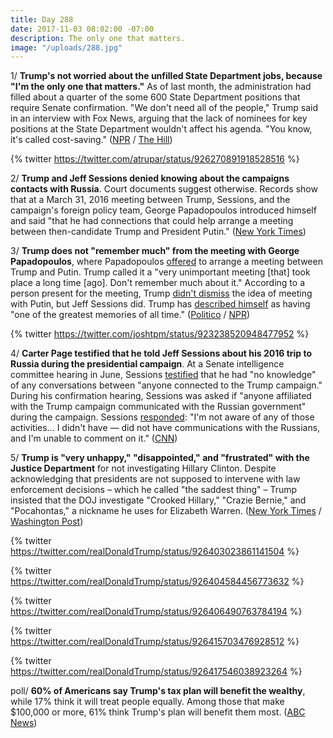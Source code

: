 ```yaml
---
title: Day 288
date: 2017-11-03 08:02:00 -07:00
description: The only one that matters.
image: "/uploads/288.jpg"
---
```


1/ **Trump's not worried about the unfilled State Department jobs, because "I'm the only one that matters."** As of last month, the administration had filled about a quarter of the some 600 State Department positions that require Senate confirmation. "We don't need all of the people," Trump said in an interview with Fox News, arguing that the lack of nominees for key positions at the State Department wouldn't affect his agenda. "You know, it's called cost-saving." ([NPR](http://www.npr.org/sections/thetwo-way/2017/11/03/561797675/im-the-only-one-that-matters-trump-says-of-state-dept-job-vacancies) / [The Hill](http://thehill.com/blogs/blog-briefing-room/news/358573-trump-on-lack-of-nominees-i-am-the-only-one-that-matters))

{% twitter https://twitter.com/atrupar/status/926270891918528516 %}

2/ **Trump and Jeff Sessions denied knowing about the campaigns contacts with Russia**. Court documents suggest otherwise. Records show that at a March 31, 2016 meeting between Trump, Sessions, and the campaign's foreign policy team, George Papadopoulos introduced himself and said "that he had connections that could help arrange a meeting between then-candidate Trump and President Putin." ([New York Times](https://www.nytimes.com/2017/11/02/us/politics/trump-jeff-sessions-russia.html))

3/ **Trump does not "remember much" from the meeting with George Papadopoulos**, where Papadopoulos [offered](https://whatthefuckjusthappenedtoday.com/2017/10/30/day-284/#2-trumps-former-foreign-policy-advis) to arrange a meeting between Trump and Putin. Trump called it a "very unimportant meeting \[that\] took place a long time \[ago\]. Don't remember much about it." According to a person present for the meeting, Trump [didn't dismiss](https://whatthefuckjusthappenedtoday.com/2017/11/01/day-286/#1-trump-did-not-dismiss-the-idea-of) the idea of meeting with Putin, but Jeff Sessions did. Trump has [described himself](https://whatthefuckjusthappenedtoday.com/2017/10/26/day-280/#7-trump-said-the-soldiers-widow-must) as having "one of the greatest memories of all time." ([Politico](https://www.politico.com/story/2017/11/03/trump-responds-george-papdopoulos-meeting-244510) / [NPR](http://www.npr.org/2017/11/03/561823285/trump-doesnt-remember-much-about-meeting-aide-who-pleaded-guilty))

{% twitter https://twitter.com/joshtpm/status/923238520948477952 %}

4/ **Carter Page testified that he told Jeff Sessions about his 2016 trip to Russia during the presidential campaign**. At a Senate intelligence committee hearing in June, Sessions [testified](https://whatthefuckjusthappenedtoday.com/2017/11/02/day-287/#4-senate-democrats-asked-jeff-sessio) that he had "no knowledge" of any conversations between "anyone connected to the Trump campaign." During his confirmation hearing, Sessions was asked if "anyone affiliated with the Trump campaign communicated with the Russian government" during the campaign. Sessions [responded](https://whatthefuckjusthappenedtoday.com/2017/11/01/day-286/#speculation-jeff-sessions-may-have-p): "I'm not aware of any of those activities... I didn't have — did not have communications with the Russians, and I'm unable to comment on it." ([CNN](http://www.cnn.com/2017/11/02/politics/carter-page-testimony-russia-trip/index.html))

5/ **Trump is "very unhappy," "disappointed," and "frustrated" with the Justice Department** for not investigating Hillary Clinton. Despite acknowledging that presidents are not supposed to intervene with law enforcement decisions – which he called "the saddest thing" – Trump insisted that the DOJ investigate "Crooked Hillary," "Crazie Bernie," and "Pocahontas," a nickname he uses for Elizabeth Warren. ([New York Times](https://www.nytimes.com/2017/11/03/us/politics/trump-says-justice-dept-and-fbi-must-do-what-is-right-and-investigate-democrats.html) / [Washington Post](https://www.washingtonpost.com/news/post-politics/wp/2017/11/03/trump-pressures-justice-department-to-investigate-crooked-hillary/))

{% twitter https://twitter.com/realDonaldTrump/status/926403023861141504 %}

{% twitter https://twitter.com/realDonaldTrump/status/926404584456773632 %}

{% twitter https://twitter.com/realDonaldTrump/status/926406490763784194 %}

{% twitter https://twitter.com/realDonaldTrump/status/926415703476928512 %}

{% twitter https://twitter.com/realDonaldTrump/status/926417546038923264 %}

poll/ **60% of Americans say Trump's tax plan will benefit the wealthy**, while 17% think it will treat people equally. Among those that make $100,000 or more, 61% think Trump's plan will benefit them most. ([ABC News](http://abcnews.go.com/Politics/60-percent-americans-trump-tax-plan-benefit-wealthy/story?id=50891221))